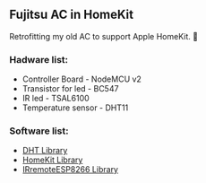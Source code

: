 ## Fujitsu AC in HomeKit
Retrofitting my old AC to support Apple HomeKit. 💨

### Hadware list:
 * Controller Board - NodeMCU v2
 * Transistor for led - BC547 
 * IR led - TSAL6100 
 * Temperature sensor - DHT11

### Software list:
 * [DHT Library](https://github.com/adafruit/DHT-sensor-library)
 * [HomeKit Library](https://github.com/Mixiaoxiao/Arduino-HomeKit-ESP8266)
 * [IRremoteESP8266 Library](https://github.com/crankyoldgit/IRremoteESP8266)
